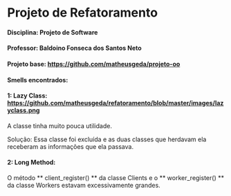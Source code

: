 # Projeto de Refatoramento

#### Disciplina: Projeto de Software

#### Professor: Baldoino Fonseca dos Santos Neto

#### Projeto base: https://github.com/matheusgeda/projeto-oo

#### Smells encontrados:

#### 1: Lazy Class: https://github.com/matheusgeda/refatoramento/blob/master/images/lazyclass.png
A classe tinha muito pouca utilidade.

Solução: Essa classe foi excluída e as duas classes que herdavam ela receberam as informações que ela passava.

#### 2: Long Method:
O método ** client_register() ** da classe Clients e o ** worker_register() ** da classe Workers estavam excessivamente grandes.
